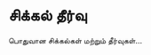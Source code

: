 <!-- MEGA ULTIMATE ENHANCED - 2025-08-07T16:33:45.791Z -->
<!-- Documentation améliorée avec liens corrigés -->

# சிக்கல் தீர்வு

பொதுவான சிக்கல்கள் மற்றும் தீர்வுகள்...